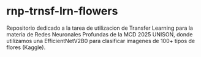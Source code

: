 # rnp-trnsf-lrn-flowers
Repositorio dedicado a la tarea de utilizacion de Transfer Learning para la materia de Redes Neuronales Profundas de la MCD 2025 UNISON, donde utilizamos una EfficientNetV2B0 para clasificar imagenes de 100+ tipos de flores (Kaggle).
